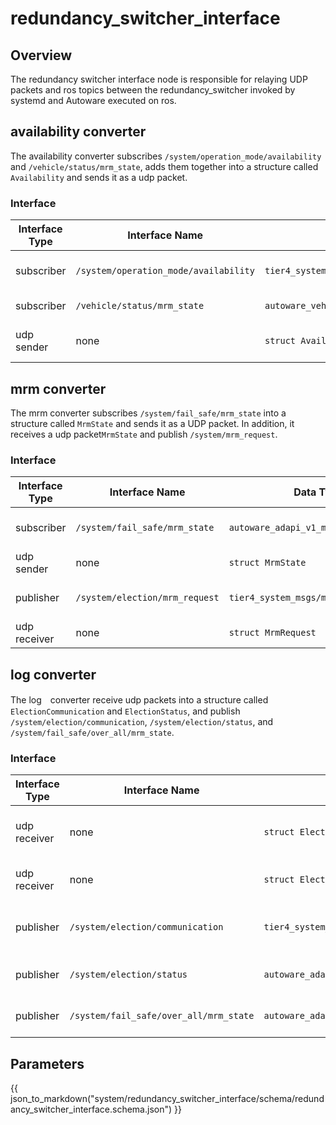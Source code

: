 # redundancy_switcher_interface

## Overview

The redundancy switcher interface node is responsible for relaying UDP packets and ros topics between the redundancy_switcher invoked by systemd and Autoware executed on ros.

## availability converter

The availability converter subscribes `/system/operation_mode/availability` and `/vehicle/status/mrm_state`, adds them together into a structure called `Availability` and sends it as a udp packet.

### Interface

| Interface Type | Interface Name                        | Data Type                                         | Description                   |
| -------------- | ------------------------------------- | ------------------------------------------------- | ----------------------------- |
| subscriber     | `/system/operation_mode/availability` | `tier4_system_msgs/msg/OperationModeAvailability` | Usable behavior of the ego.   |
| subscriber     | `/vehicle/status/mrm_state`           | `autoware_vehicle_msgs/msg/ControlModeReport`     | Ego control mode.             |
| udp sender     | none                                  | `struct Availability`                             | Combination of the above two. |

## mrm converter

The mrm converter subscribes `/system/fail_safe/mrm_state` into a structure called `MrmState` and sends it as a UDP packet.
In addition, it receives a udp packet`MrmState` and publish `/system/mrm_request`.

### Interface

| Interface Type | Interface Name                 | Data Type                             | Description              |
| -------------- | ------------------------------ | ------------------------------------- | ------------------------ |
| subscriber     | `/system/fail_safe/mrm_state`  | `autoware_adapi_v1_msgs/msg/MrmState` | MRM status of each ECU.  |
| udp sender     | none                           | `struct MrmState`                     | Same as above.           |
| publisher      | `/system/election/mrm_request` | `tier4_system_msgs/msg/MrmBehavior`   | Request of MRM behavior. |
| udp receiver   | none                           | `struct MrmRequest`                   | Same as above.           |

## log converter

The log　converter receive udp packets into a structure called `ElectionCommunication` and `ElectionStatus`, and publish `/system/election/communication`,
`/system/election/status`, and `/system/fail_safe/over_all/mrm_state`.

### Interface

| Interface Type | Interface Name                         | Data Type                                     | Description                    |
| -------------- | -------------------------------------- | --------------------------------------------- | ------------------------------ |
| udp receiver   | none                                   | `struct ElectionCommunication`                | messages among election nodes. |
| udp receiver   | none                                   | `struct ElectionStatus`                       | Leader Election status.        |
| publisher      | `/system/election/communication`       | `tier4_system_msgs/msg/ElectionCommunication` | messages among election nodes. |
| publisher      | `/system/election/status`              | `autoware_adapi_v1_msgs/msg/MrmState`         | Leader Election status.        |
| publisher      | `/system/fail_safe/over_all/mrm_state` | `autoware_adapi_v1_msgs/msg/mrm_state`        | System-wide MRM status.        |

## Parameters

{{ json_to_markdown("system/redundancy_switcher_interface/schema/redundancy_switcher_interface.schema.json") }}

